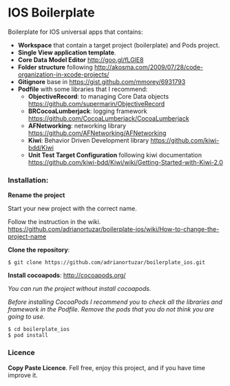 IOS Boilerplate
===============

Boilerplate for IOS universal apps that contains:

- **Workspace** that contain a target project (boilerplate) and Pods project.
- **Single View application template**.
- **Core Data Model Editor** http://goo.gl/fLGlE8
- **Folder structure** following http://akosma.com/2009/07/28/code-organization-in-xcode-projects/
- **Gitignore** base in https://gist.github.com/mmorey/6931793
- **Podfile** with some libraries that I recommend:
  - **ObjectiveRecord**: to managing Core Data objects https://github.com/supermarin/ObjectiveRecord 
  - **BRCocoaLumberjack**: logging framework https://github.com/CocoaLumberjack/CocoaLumberjack
  - **AFNetworking**: networking library https://github.com/AFNetworking/AFNetworking
  - **Kiwi**: Behavior Driven Development library https://github.com/kiwi-bdd/Kiwi
  - **Unit Test Target Configuration** following kiwi documentation https://github.com/kiwi-bdd/Kiwi/wiki/Getting-Started-with-Kiwi-2.0

### Installation:

**Rename the project**

Start your new project with the correct name.

Follow the instruction in the wiki.
https://github.com/adrianortuzar/boilerplate-ios/wiki/How-to-change-the-project-name

**Clone the repository**:

    $ git clone https://github.com/adrianortuzar/boilerplate_ios.git

**Install cocoapods**: http://cocoapods.org/

*You can run the project without install cocoapods.*

*Before installing CocoaPods I recommend you to check all the libraries and framework in the Podfile. Remove the pods that you do not think you are going to use.*

    $ cd boilerplate_ios
    $ pod install

### Licence

**Copy Paste Licence**. Fell free, enjoy this project, and if you have time improve it.
